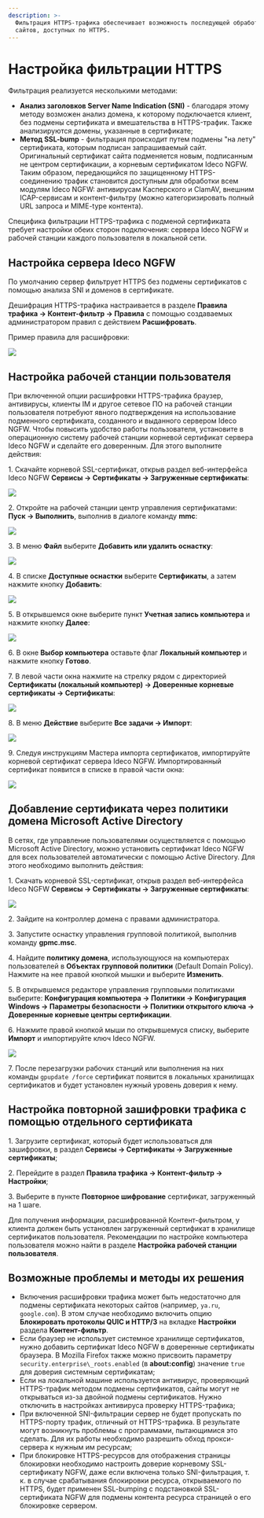 ```yaml
---
description: >-
  Фильтрация HTTPS-трафика обеспечивает возможность последующей обработки
  сайтов, доступных по HTTPS.
---
```


# Настройка фильтрации HTTPS

Фильтрация реализуется несколькими методами:

* **Анализ заголовков Server Name Indication (SNI)** - благодаря этому методу возможен анализ домена, к которому подключается клиент, без подмены сертификата и вмешательства в HTTPS-трафик. Также анализируются домены, указанные в сертификате;
* **Метод SSL-bump** - фильтрация происходит путем подмены "на лету" сертификата, которым подписан запрашиваемый сайт. Оригинальный сертификат сайта подменяется новым, подписанным не центром сертификации, а корневым сертификатом Ideco NGFW. Таким образом, передающийся по защищенному HTTPS-соединению трафик становится доступным для обработки всем модулям Ideco NGFW: антивирусам Касперского и ClamAV, внешним ICAP-сервисам и контент-фильтру (можно категоризировать полный URL запроса и MIME-type контента).

Специфика фильтрации HTTPS-трафика с подменой сертификата требует настройки обеих сторон подключения: сервера Ideco NGFW и рабочей станции каждого пользователя в локальной сети.

## Настройка сервера Ideco NGFW

По умолчанию сервер фильтрует HTTPS без подмены сертификатов с помощью анализа SNI и доменов в сертификате.

Дешифрация HTTPS-трафика настраивается в разделе **Правила трафика -> Контент-фильтр -> Правила** с помощью создаваемых администратором правил с действием **Расшифровать**.

Пример правила для расшифровки:

![](/.gitbook/assets/content-filter6.png)

## Настройка рабочей станции пользователя

При включенной опции расшифровки HTTPS-трафика браузер, антивирусы, клиенты IM и другое сетевое ПО на рабочей станции пользователя потребуют явного подтверждения на использование подменного сертификата, созданного и выданного сервером Ideco NGFW. Чтобы повысить удобство работы пользователя, установите в операционную систему рабочей станции корневой сертификат сервера Ideco NGFW и сделайте его доверенным. Для этого выполните действия:

1\. Скачайте корневой SSL-сертификат, открыв раздел веб-интерфейса Ideco NGFW **Сервисы -> Сертификаты -> Загруженные сертификаты**:

![](/.gitbook/assets/certs.png)

2\. Откройте на рабочей станции центр управления сертификатами: **Пуск -> Выполнить**, выполнив в диалоге команду **mmc**:

![](/.gitbook/assets/filtering-https-traffic.png)

3\. В меню **Файл** выберите **Добавить или удалить оснастку**:

![](/.gitbook/assets/filtering-https-traffic.gif)

4\. В списке **Доступные оснастки** выберите **Сертификаты**, а затем нажмите кнопку **Добавить**:

![](/.gitbook/assets/filtering-https-traffic1.png)

5\. В открывшемся окне выберите пункт **Учетная запись компьютера** и нажмите кнопку **Далее**:

![](/.gitbook/assets/filtering-https-traffic2.png)

6\. В окне **Выбор компьютера** оставьте флаг **Локальный компьютер** и нажмите кнопку **Готово**.

7\. В левой части окна нажмите на стрелку рядом с директорией **Сертификаты (локальный компьютер) -> Доверенные корневые сертификаты -> Сертификаты**:

![](/.gitbook/assets/filtering-https-traffic3.png)

8\. В меню **Действие** выберите **Все задачи -> Импорт**:

![](/.gitbook/assets/filtering-https-traffic1.gif)

9\. Следуя инструкциям Мастера импорта сертификатов, импортируйте корневой сертификат сервера Ideco NGFW. Импортированный сертификат появится в списке в правой части окна:

![](/.gitbook/assets/filtering-https-traffic4.png)

## Добавление сертификата через политики домена Microsoft Active Directory

В сетях, где управление пользователями осуществляется с помощью Microsoft Active Directory, можно установить сертификат Ideco NGFW для всех пользователей автоматически с помощью Active Directory. Для этого необходимо выполнить действия:

1\. Скачать корневой SSL-сертификат, открыв раздел веб-интерфейса Ideco NGFW **Сервисы -> Сертификаты -> Загруженные сертификаты**:

![](/.gitbook/assets/certs.png)

2\. Зайдите на контроллер домена с правами администратора.

3\. Запустите оснастку управления групповой политикой, выполнив команду **gpmc.msc**.

4\. Найдите **политику домена**, использующуюся на компьютерах пользователей в **Объектах групповой политики** (Default Domain Policy). Нажмите на нее правой кнопкой мышки и выберите **Изменить**.

5\. В открывшемся редакторе управления групповыми политиками выберите: **Конфигурация компьютера -> Политики -> Конфигурация Windows -> Параметры безопасности -> Политики открытого ключа -> Доверенные корневые центры сертификации**.

6\. Нажмите правой кнопкой мыши по открывшемуся списку, выберите **Импорт** и импортируйте ключ Ideco NGFW.

![](/.gitbook/assets/filtering-https-traffic5.png)

7\.  После перезагрузки рабочих станций или выполнения на них команды `gpupdate /force` сертификат появится в локальных хранилищах сертификатов и будет установлен нужный уровень доверия к нему.

## Настройка повторной зашифровки трафика c помощью отдельного сертификата

1\. Загрузите сертификат, который будет использоваться для зашифровки, в раздел **Сервисы -> Сертификаты -> Загруженные сертификаты**;
   
2\. Перейдите в раздел **Правила трафика -> Контент-фильтр -> Настройки**;
   
3\. Выберите в пункте **Повторное шифрование** сертификат, загруженный на 1 шаге.

Для получения информации, расшифрованной Контент-фильтром, у клиента должен быть установлен загруженный сертификат в хранилище сертификатов пользователя. Рекомендации по настройке компьютера пользователя можно найти в разделе **Настройка рабочей станции пользователя**.

## Возможные проблемы и методы их решения

* Включения расшифровки трафика может быть недостаточно для подмены сертификата некоторых сайтов (например, `ya.ru`, `google.com`). В этом случае необходимо включить опцию **Блокировать протоколы QUIC и HTTP/3** на вкладке **Настройки** раздела **Контент-фильтр**. 
* Если браузер не использует системное хранилище сертификатов, нужно добавить сертификат Ideco NGFW в доверенные сертификаты браузера. В Mozilla Firefox также можно присвоить параметру `security.enterprise\_roots.enabled` (в **about:config**) значение `true` для доверия системным сертификатам;
* Если на локальной машине используется антивирус, проверяющий HTTPS-трафик методом подмены сертификатов, сайты могут не открываться из-за двойной подмены сертификатов. Нужно отключить в настройках антивируса проверку HTTPS-трафика;
* При включенной SNI-фильтрации сервер не будет пропускать по HTTPS-порту трафик, отличный от HTTPS-трафика. В результате могут возникнуть проблемы с программами, пытающимися это сделать. Для их работы необходимо разрешить обход прокси-сервера к нужным им ресурсам;
* При блокировке HTTPS-ресурсов для отображения страницы блокировки необходимо настроить доверие корневому SSL-сертификату NGFW, даже если включена только SNI-фильтрация, т. к. в случае срабатывания блокировки ресурса, открываемого по HTTPS, будет применен SSL-bumping с подстановкой SSL-сертификата NGFW для подмены контента ресурса страницей о его блокировке сервером.
